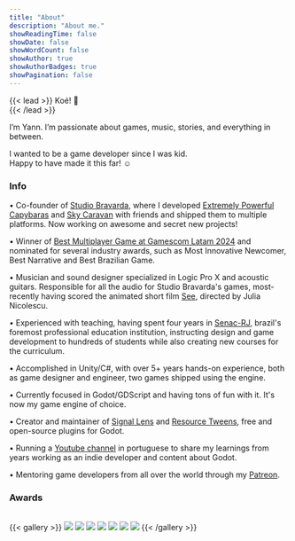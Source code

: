 ```yaml
---
title: "About"
description: "About me."
showReadingTime: false
showDate: false
showWordCount: false
showAuthor: true
showAuthorBadges: true
showPagination: false
---
```

{{< lead >}}
Koé! 👋<br>
{{< /lead >}}

I’m Yann. I’m passionate about games, music, stories, and everything in between. 

I wanted to be a game developer since I was kid.
<br>Happy to have made it this far! ☺️

### Info

• Co-founder of [Studio Bravarda](https://studiobravarda.com/), where I developed [Extremely Powerful Capybaras](http://yannlemos/projects/extremely-powerful-capybaras/) and [Sky Caravan](http://yannlemos/projects/sky-caravan/) with friends and shipped them to multiple platforms. Now working on awesome and secret new projects!

• Winner of [Best Multiplayer Game at Gamescom Latam 2024](https://latam.gamescom.global/en/winners/) and nominated for several industry awards, such as Most Innovative Newcomer, Best Narrative and Best Brazilian Game.

• Musician and sound designer specialized in Logic Pro X and acoustic guitars. Responsible for all the audio for Studio Bravarda's games, most-recently having scored the animated short film [See](http://yannlemos/projects/see/), directed by Julia Nicolescu.

• Experienced with teaching, having spent four years in [Senac-RJ](https://www.rj.senac.br/), brazil's foremost professional education institution, instructing design and game development to hundreds of students while also creating new courses for the curriculum.

• Accomplished in Unity/C#, with over 5+ years hands-on experience, both as game designer and engineer, two games shipped using the engine. 

• Currently focused in Godot/GDScript and having tons of fun with it. It's now my game engine of choice.

• Creator and maintainer of [Signal Lens](https://github.com/yannlemos/signal-lens) and [Resource Tweens](https://github.com/yannlemos/Resource-Tweens), free and open-source plugins for Godot.

• Running a [Youtube channel](https://www.youtube.com/@yannlemos) in portuguese to share my learnings from years working as an indie developer and content about Godot.

• Mentoring game developers from all over the world through my [Patreon](https://www.patreon.com/yannlemos_).

### Awards
<br>
{{< gallery >}}
  <img src="/projects/extremely-powerful-capybaras/l1.png" class="grid-w50 md:grid-w33 xl:grid-w25" />
  <img src="/projects/sky-caravan/l1.png" class="grid-w50 md:grid-w33 xl:grid-w25" />
  <img src="/projects/sky-caravan/l2.png" class="grid-w50 md:grid-w33 xl:grid-w25" />
  <img src="/projects/sky-caravan/l3.png" class="grid-w50 md:grid-w33 xl:grid-w25" />
  <img src="/projects/sky-caravan/l4.png" class="grid-w50 md:grid-w33 xl:grid-w25" />
  <img src="/projects/terra-pulse/l1.png" class="grid-w50 md:grid-w33 xl:grid-w25" />
  <img src="/projects/see/l1.png" class="grid-w50 md:grid-w33 xl:grid-w25" />
{{< /gallery >}}